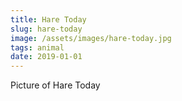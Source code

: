 ```yaml
---
title: Hare Today
slug: hare-today
image: /assets/images/hare-today.jpg
tags: animal
date: 2019-01-01
---
```

Picture of Hare Today

